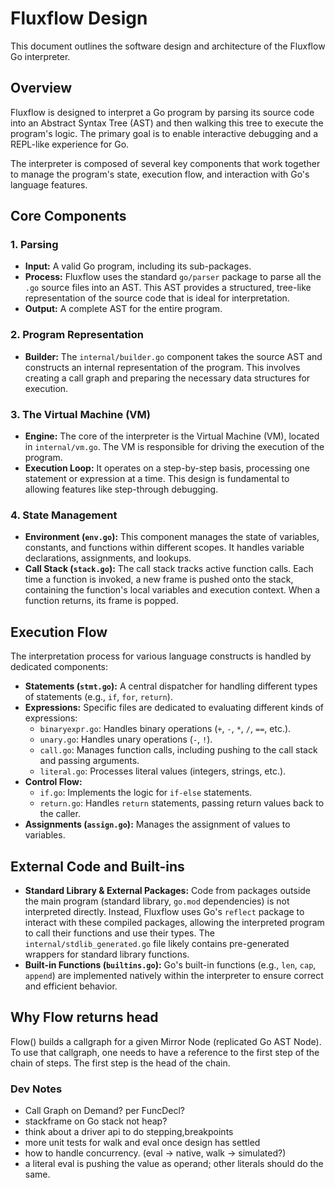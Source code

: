 # Fluxflow Design

This document outlines the software design and architecture of the Fluxflow Go interpreter.

## Overview

Fluxflow is designed to interpret a Go program by parsing its source code into an Abstract Syntax Tree (AST) and then walking this tree to execute the program's logic. The primary goal is to enable interactive debugging and a REPL-like experience for Go.

The interpreter is composed of several key components that work together to manage the program's state, execution flow, and interaction with Go's language features.

## Core Components

### 1. Parsing

- **Input:** A valid Go program, including its sub-packages.
- **Process:** Fluxflow uses the standard `go/parser` package to parse all the `.go` source files into an AST. This AST provides a structured, tree-like representation of the source code that is ideal for interpretation.
- **Output:** A complete AST for the entire program.

### 2. Program Representation

- **Builder:** The `internal/builder.go` component takes the source AST and constructs an internal representation of the program. This involves creating a call graph and preparing the necessary data structures for execution.

### 3. The Virtual Machine (VM)

- **Engine:** The core of the interpreter is the Virtual Machine (VM), located in `internal/vm.go`. The VM is responsible for driving the execution of the program.
- **Execution Loop:** It operates on a step-by-step basis, processing one statement or expression at a time. This design is fundamental to allowing features like step-through debugging.

### 4. State Management

- **Environment (`env.go`):** This component manages the state of variables, constants, and functions within different scopes. It handles variable declarations, assignments, and lookups.
- **Call Stack (`stack.go`):** The call stack tracks active function calls. Each time a function is invoked, a new frame is pushed onto the stack, containing the function's local variables and execution context. When a function returns, its frame is popped.

## Execution Flow

The interpretation process for various language constructs is handled by dedicated components:

- **Statements (`stmt.go`):** A central dispatcher for handling different types of statements (e.g., `if`, `for`, `return`).
- **Expressions:** Specific files are dedicated to evaluating different kinds of expressions:
  - `binaryexpr.go`: Handles binary operations (`+`, `-`, `*`, `/`, `==`, etc.).
  - `unary.go`: Handles unary operations (`-`, `!`).
  - `call.go`: Manages function calls, including pushing to the call stack and passing arguments.
  - `literal.go`: Processes literal values (integers, strings, etc.).
- **Control Flow:**
  - `if.go`: Implements the logic for `if-else` statements.
  - `return.go`: Handles `return` statements, passing return values back to the caller.
- **Assignments (`assign.go`):** Manages the assignment of values to variables.

## External Code and Built-ins

- **Standard Library & External Packages:** Code from packages outside the main program (standard library, `go.mod` dependencies) is not interpreted directly. Instead, Fluxflow uses Go's `reflect` package to interact with these compiled packages, allowing the interpreted program to call their functions and use their types. The `internal/stdlib_generated.go` file likely contains pre-generated wrappers for standard library functions.
- **Built-in Functions (`builtins.go`):** Go's built-in functions (e.g., `len`, `cap`, `append`) are implemented natively within the interpreter to ensure correct and efficient behavior.


## Why Flow returns head

Flow() builds a callgraph for a given Mirror Node (replicated Go AST Node).
To use that callgraph, one needs to have a reference to the first step of the chain of steps.
The first step is the head of the chain.

### Dev Notes

- Call Graph on Demand? per FuncDecl?
- stackframe on Go stack not heap?
- think about a driver api to do stepping,breakpoints
- more unit tests for walk and eval once design has settled
- how to handle concurrency. (eval -> native, walk -> simulated?)
- a literal eval is pushing the value as operand; other literals should do the same.